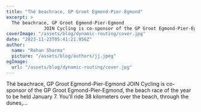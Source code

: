 ```yaml
---
title: "Thé beachrace, GP Groot Egmond-Pier-Egmond"
excerpt: >
  Thé beachrace, GP Groot Egmond-Pier-Egmond
              JOIN Cycling is co-sponsor of the GP Groot Egmond-Pier-Egmond, the beach race of the year to be held January 7. You’ll ride 38 kilometers over th
coverImage: "/assets/blog/dynamic-routing/cover.jpg"
date: "2023-11-23T05:41:21.956Z"
author:
  name: "Rohan Sharma"
  picture: "/assets/blog/authors/jj.jpeg"
ogImage:
  url: "/assets/blog/dynamic-routing/cover.jpg"
---
```


Thé beachrace, GP Groot Egmond-Pier-Egmond
            JOIN Cycling is co-sponsor of the GP Groot Egmond-Pier-Egmond, the beach race of the year to be held January 7. You’ll ride 38 kilometers over the beach, through the dunes,…